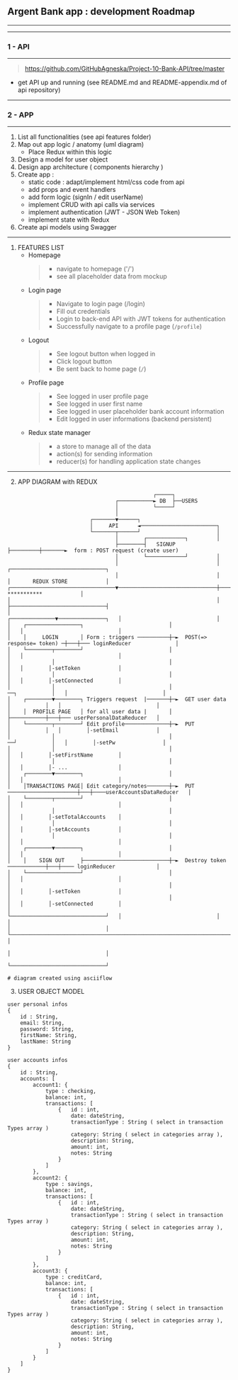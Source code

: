 ##  Argent Bank app : development Roadmap
---

---
### 1 - API
---
 > https://github.com/GitHubAgneska/Project-10-Bank-API/tree/master
- get API up and running (see README.md and README-appendix.md of api repository)

---
### 2 - APP
---
1. List all functionalities (see api features folder)
2. Map out app logic / anatomy (uml diagram)
   + Place Redux within this logic
3. Design a model for user object
4. Design app architecture ( components hierarchy )
5. Create app : 
    - static code : adapt/implement html/css code from api 
    - add props and event handlers
    - add form logic (signIn / edit userName)
    - implement CRUD with api calls via services
    - implement authentication (JWT - JSON Web Token)
    - implement state with Redux
6. Create api models using Swagger

---
1. FEATURES LIST
    - Homepage
        > - navigate to homepage ('/')
        > - see all placeholder data from mockup
    - Login page
        > - Navigate to login page (/login)
        > - Fill out credentials
        > - Login to back-end API with JWT tokens for authentication
        > - Successfully navigate to a profile page (`/profile`)
    - Logout
        > - See logout button when logged in
        > - Click logout button
        > - Be sent back to home page (`/`)
    - Profile page
        > - See logged in user profile page
        > - See logged in user first name
        > - See logged in user placeholder bank account information
        > - Edit logged in user informations (backend persistent)
    - Redux state manager
        > - a store to manage all of the data
        > - action(s) for sending information
        > - reducer(s) for handling application state changes
---

2. APP DIAGRAM with REDUX
```
                                              ┌─────┐
                                  ┌───────────► DB  ├──USERS
                                  │           └─────┘
                                  │
                          ┌───────▼──────┐
                          │     API      ◄────────────────────────┐
                          └───────┬──────┘                        │
                                  │        ┌────────────┐         │
                                  ├────────┤   SIGNUP   ├─────────┼───────►  form : POST request (create user)
                                  │        └────────────┘         │
                                  │                               │                   ┌──────────────────────────────┐
                                  │                               │                   │       REDUX STORE            │
┌─────────────────────────────────▼───────────────────────────────┼───────────────────┤       ***********            │
│                                                                 │                   ├──────────────────────────────┤
│                                                  ┌──────────────▼───────────────┐   │                              │
│    ┌─────────────────┐                           │                              │   │                              │
│    │     LOGIN       │ Form : triggers ──────────┼─►  POST(=> response= token) ─┼───┼─── loginReducer              │
│    └────────┬────────┘                           │                              │   │                              │
│             │                                    │                              │   │        │-setToken            │
│             │                                    │                              │   │        │-setConnected        │
│             │                                    │                ──┐           │   │                              │
│    ┌────────▼────────┐ Triggers request  |───────┼─►  GET user data │           │   │                              │
│    │  PROFILE PAGE   │ for all user data |       │                  ├───────────┼───┼─── userPersonalDataReducer   │
│    └────────┬────────┘ Edit profile──────────────┼─►  PUT           │           │   │        │-setEmail            │
│             │                                    │                ──┘           │   │        │-setPw               │
│             │                                    │                              │   │        │-setFirstName        │
│             │                                    │                              │   │        │- ...                │
│    ┌────────▼────────┐                           │                              │   │                              │
│    │TRANSACTIONS PAGE│ Edit category/notes───────┼─►  PUT ──────────────────────┼───┼────userAccountsDataReducer   │
│    └────────┬────────┘                           │                              │   │                              │
│             │                                    │                              │   │        │-setTotalAccounts    │
│             │                                    │                              │   │        │-setAccounts         │
│             │                                    │                              │   │                              │
│    ┌────────▼────────┐                           │                              │   │                              │
│    │    SIGN OUT     ├───────────────────────────┼─►  Destroy token ────────────┼───┼──── loginReducer             │
│    └─────────────────┘                           │                              │   │                              │
│                                                  │                              │   │        │-setToken            │
│                                                  │                              │   │        │-setConnected        │
│                                                  └──────────────────────────────┘   │                              │
│                                                                                     │                              │
└─────────────────────────────────────────────────────────────────────────────────────┤                              │
                                                                                      │                              │
                                                                                      └──────────────────────────────┘

# diagram created using asciiflow
```

3. USER OBJECT MODEL

````
user personal infos
{
    id : String,
    email: String,
    password: String,
    firstName: String,
    lastName: String
}

user accounts infos
{
    id : String,
    accounts: [
        account1: {
            type : checking,
            balance: int,
            transactions: [
                {   id : int,
                    date: dateString,
                    transactionType : String ( select in transaction Types array )
                    category: String ( select in categories array ),
                    description: String,
                    amount: int,
                    notes: String
                }
            ]
        },
        account2: {
            type : savings,
            balance: int,
            transactions: [
                {   id : int,
                    date: dateString,
                    transactionType : String ( select in transaction Types array )
                    category: String ( select in categories array ),
                    description: String,
                    amount: int,
                    notes: String
                }
            ]
        },
        account3: {
            type : creditCard,
            balance: int,
            transactions: [
                {   id : int,
                    date: dateString,
                    transactionType : String ( select in transaction Types array )
                    category: String ( select in categories array ),
                    description: String,
                    amount: int,
                    notes: String
                }
            ]
        }
    ]
}


````





